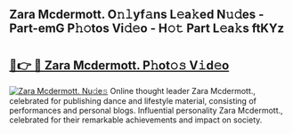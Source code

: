 ## Zara Mcdermott. O𝚗𝚕yf𝚊ns L𝚎a𝚔ed N𝚞𝚍es - Part-emG P𝚑𝚘tos Vi𝚍𝚎o - H𝚘𝚝 Part L𝚎a𝚔s ftKYz

# <h2><a href="http://kf1p1qu.oniu.top/?m=Zara+Mcdermott.">🔗👉 🔴 Zara Mcdermott. P𝚑ot𝚘𝚜 V𝚒d𝚎o</a></h2>

[![Zara Mcdermott. Nu𝚍e𝚜](https://i.imgur.com/0qMVB7G.gif)](http://kf1p1qu.oniu.top/?m=Zara+Mcdermott.)
Online thought leader Zara Mcdermott., celebrated for publishing dance and lifestyle material, consisting of performances and personal blogs. Influential personality Zara Mcdermott., celebrated for their remarkable achievements and impact on society.  
